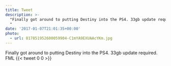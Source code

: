 ```yaml
---
title: Tweet
description: >-
  "Finally got around to putting Destiny into the PS4. 33gb update required. FML
  "
date: '2017-01-07T21:01:35+00:00'
photo:
  - url: 817851952600059904-C1mYA9EXUAAcYKm.jpg
---
```

Finally got around to putting Destiny into the PS4. 33gb update required. FML 
      {{< tweet 0 0 >}}
    
